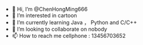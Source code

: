 - 👋 Hi, I’m @ChenHongMing666
- 👀 I’m interested in cartoon
- 🌱 I’m currently learning Java ， Python and C/C++
- 💞️ I’m looking to collaborate on nobody
- 📫 How to reach me cellphone : 13456703652

<!---
ChenHongMing666/ChenHongMing666 is a ✨ special ✨ repository because its `README.md` (this file) appears on your GitHub profile.
You can click the Preview link to take a look at your changes.
--->
